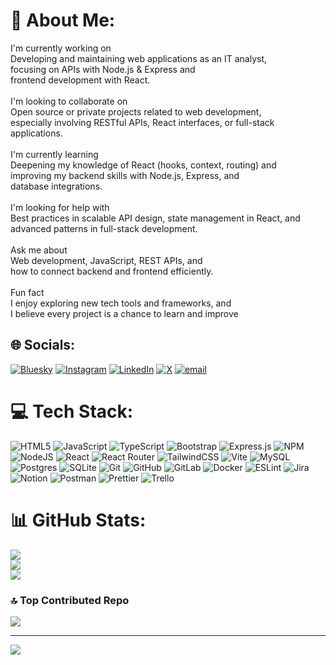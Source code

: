# 💫 About Me:
I'm currently working on<br>Developing and maintaining web applications as an IT analyst, <br>focusing on APIs with Node.js & Express and <br>frontend development with React.<br><br>I'm looking to collaborate on<br>Open source or private projects related to web development, <br>especially involving RESTful APIs, React interfaces, or full-stack applications.<br><br>I'm currently learning<br>Deepening my knowledge of React (hooks, context, routing) and <br>improving my backend skills with Node.js, Express, and <br>database integrations.<br><br>I'm looking for help with<br>Best practices in scalable API design, state management in React, and <br>advanced patterns in full-stack development.<br><br>Ask me about<br>Web development, JavaScript, REST APIs, and<br>how to connect backend and frontend efficiently.<br><br>Fun fact<br>I enjoy exploring new tech tools and frameworks, and <br>I believe every project is a chance to learn and improve


## 🌐 Socials:
[![Bluesky](https://img.shields.io/badge/bluesky-0285FF?style=for-the-badge&logo=bluesky&logoColor=%23FFFFFF)](https://bsky.app/profile/ingvictor.bsky.social) [![Instagram](https://img.shields.io/badge/Instagram-%23E4405F.svg?logo=Instagram&logoColor=white)](https://instagram.com/mijaresaugusto058) [![LinkedIn](https://img.shields.io/badge/LinkedIn-%230077B5.svg?logo=linkedin&logoColor=white)](https://linkedin.com/in/www.linkedin.com/in/victor-medina-626b1127b) [![X](https://img.shields.io/badge/X-black.svg?logo=X&logoColor=white)](https://x.com/@Victor2022medi) [![email](https://img.shields.io/badge/Email-D14836?logo=gmail&logoColor=white)](mailto:mijaresaugusto058@gmail.com) 

# 💻 Tech Stack:
![HTML5](https://img.shields.io/badge/html5-%23E34F26.svg?style=for-the-badge&logo=html5&logoColor=white) ![JavaScript](https://img.shields.io/badge/javascript-%23323330.svg?style=for-the-badge&logo=javascript&logoColor=%23F7DF1E) ![TypeScript](https://img.shields.io/badge/typescript-%23007ACC.svg?style=for-the-badge&logo=typescript&logoColor=white) ![Bootstrap](https://img.shields.io/badge/bootstrap-%238511FA.svg?style=for-the-badge&logo=bootstrap&logoColor=white) ![Express.js](https://img.shields.io/badge/express.js-%23404d59.svg?style=for-the-badge&logo=express&logoColor=%2361DAFB) ![NPM](https://img.shields.io/badge/NPM-%23CB3837.svg?style=for-the-badge&logo=npm&logoColor=white) ![NodeJS](https://img.shields.io/badge/node.js-6DA55F?style=for-the-badge&logo=node.js&logoColor=white) ![React](https://img.shields.io/badge/react-%2320232a.svg?style=for-the-badge&logo=react&logoColor=%2361DAFB) ![React Router](https://img.shields.io/badge/React_Router-CA4245?style=for-the-badge&logo=react-router&logoColor=white) ![TailwindCSS](https://img.shields.io/badge/tailwindcss-%2338B2AC.svg?style=for-the-badge&logo=tailwind-css&logoColor=white) ![Vite](https://img.shields.io/badge/vite-%23646CFF.svg?style=for-the-badge&logo=vite&logoColor=white) ![MySQL](https://img.shields.io/badge/mysql-4479A1.svg?style=for-the-badge&logo=mysql&logoColor=white) ![Postgres](https://img.shields.io/badge/postgres-%23316192.svg?style=for-the-badge&logo=postgresql&logoColor=white) ![SQLite](https://img.shields.io/badge/sqlite-%2307405e.svg?style=for-the-badge&logo=sqlite&logoColor=white) ![Git](https://img.shields.io/badge/git-%23F05033.svg?style=for-the-badge&logo=git&logoColor=white) ![GitHub](https://img.shields.io/badge/github-%23121011.svg?style=for-the-badge&logo=github&logoColor=white) ![GitLab](https://img.shields.io/badge/gitlab-%23181717.svg?style=for-the-badge&logo=gitlab&logoColor=white) ![Docker](https://img.shields.io/badge/docker-%230db7ed.svg?style=for-the-badge&logo=docker&logoColor=white) ![ESLint](https://img.shields.io/badge/ESLint-4B3263?style=for-the-badge&logo=eslint&logoColor=white) ![Jira](https://img.shields.io/badge/jira-%230A0FFF.svg?style=for-the-badge&logo=jira&logoColor=white) ![Notion](https://img.shields.io/badge/Notion-%23000000.svg?style=for-the-badge&logo=notion&logoColor=white) ![Postman](https://img.shields.io/badge/Postman-FF6C37?style=for-the-badge&logo=postman&logoColor=white) ![Prettier](https://img.shields.io/badge/prettier-%23F7B93E.svg?style=for-the-badge&logo=prettier&logoColor=black) ![Trello](https://img.shields.io/badge/Trello-%23026AA7.svg?style=for-the-badge&logo=Trello&logoColor=white)
# 📊 GitHub Stats:
![](https://github-readme-stats.vercel.app/api?username=vic-23&theme=dark&hide_border=false&include_all_commits=true&count_private=true)<br/>
![](https://nirzak-streak-stats.vercel.app/?user=vic-23&theme=dark&hide_border=false)<br/>
![](https://github-readme-stats.vercel.app/api/top-langs/?username=vic-23&theme=dark&hide_border=false&include_all_commits=true&count_private=true&layout=compact)

### 🔝 Top Contributed Repo
![](https://github-contributor-stats.vercel.app/api?username=vic-23&limit=5&theme=dark&combine_all_yearly_contributions=true)

---
[![](https://visitcount.itsvg.in/api?id=vic-23&icon=0&color=0)](https://visitcount.itsvg.in)

<!-- Proudly created with GPRM ( https://gprm.itsvg.in ) -->
